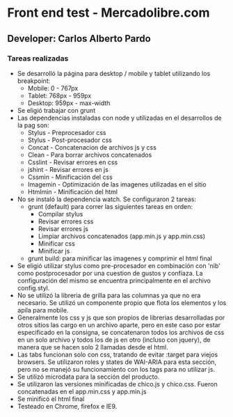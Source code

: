 <h1>Front end test - Mercadolibre.com</h1>
<h2>Developer: Carlos Alberto Pardo</h2>

<h3>Tareas realizadas</h3>

<ul>
	<li>Se desarrolló la página para desktop / mobile y tablet utilizando los breakpoint:
		<ul>
			<li>Mobile: 0 - 767px</li>
			<li>Tablet: 768px - 959px</li>
			<li>Desktop: 959px - max-width</li>
		</ul>
	</li>
	<li>Se eligió trabajar con grunt</li>
	<li>
		Las dependencias instaladas con node y utilizadas en el desarrollos de la pag son:
		<ul>
			<li>Stylus - Preprocesador css</li>
			<li>Stylus - Post-procesador css</li>
			<li>Concat - Concatenacion de archivos js y css</li>
			<li>Clean - Para borrar archivos concatenados</li>
			<li>Csslint - Revisar errores en css</li>
			<li>jshint - Revisar errores en js </li>
			<li>Cssmin - Minificación del css</li>
			<li>Imagemin - Optimización de las imagenes utilizadas en el sitio</li>
			<li>Htmlmin - Minificación del html</li>
		</ul>
	</li>
	<li>
		No se instaló la dependencia watch. Se configuraron 2 tareas:
		<ul>
			<li>grunt (default) para correr las siguientes tareas en orden: 
				<ul>
					<li>Compilar stylus</li>
					<li>Revisar errores css</li>
					<li>Revisar errores js</li>
					<li>Limpiar archivos concatenados (app.min.js y app.min.css)</li>
					<li>Minificar css</li>
					<li>Minificar js</li>
				</ul>
			</li>
			<li>grunt build: para minificar las imagenes y comprimir el html final </li>
		</ul>
	</li>
	<li>
		Se eligió utilizar stylus como pre-procesador en combinación con 'nib' como postprocesador por una cuestion de gustos y confiaza. La configuración del mismo se encuentra principalmente en el archivo config.styl.
	</li>
	<li>
		No se utilizó la libreria de grilla para las columnas ya que no era necesario. Se utilizó un componente propio que flota los elementos y los apila para mobile.
	</li>
	<li>Generalmente los css y js que son propios de librerias desarrolladas por otros sitios las cargo en un archivo aparte, pero en este caso por estar especificado en la consigna, se concatenaron todos los archivos de css en un solo archivo y todos los de js en otro (incluso con jquery), de manera que se hacen solo 2 llamadas desde el html.</li>
	<li>Las tabs funcionan solo con css, tratando de evitar :target para viejos browsers. Se utilizaron roles y  states de WAI-ARIA para esta sección, pero no se manejó su funcionamiento con los tags para no utilizar js.</li>
	<li>Se utilizó microdata para la sección del producto.</li>
	<li>Se utilizaron las versiones minificadas de chico.js y chico.css. Fueron concatenadas en el app.min.css y app.min.js</li>
	<li>Se minificó el html final</li>
	<li>Testeado en Chrome, firefox e IE9.</li>
</ul>